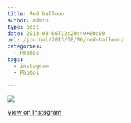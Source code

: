 ```yaml
---
title: Red balloon
author: admin
type: post
date: 2013-08-06T12:29:49+00:00
url: /journal/2013/08/06/red-balloon/
categories:
  - Photos
tags:
  - instagram
  - Photos

---
```

<img src="http://lobban.org/wordpress//HLIC/ee803119dd1770b365cb00eda179aa1c.jpg" class="instagram-image" />

<p class="view-instagram">
  <a href="http://instagram.com/p/cq-E6Cqlgl/">View on Instagram</a>
</p>